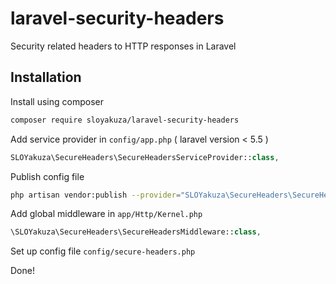 # laravel-security-headers
Security related headers to HTTP responses in Laravel

## Installation

Install using composer

```sh
composer require sloyakuza/laravel-security-headers
```

Add service provider in `config/app.php` ( laravel version < 5.5 )

```php
SLOYakuza\SecureHeaders\SecureHeadersServiceProvider::class,
```

Publish config file

```sh
php artisan vendor:publish --provider="SLOYakuza\SecureHeaders\SecureHeadersServiceProvider"
```

Add global middleware in `app/Http/Kernel.php`

```php
\SLOYakuza\SecureHeaders\SecureHeadersMiddleware::class,
```

Set up config file `config/secure-headers.php`

Done!
